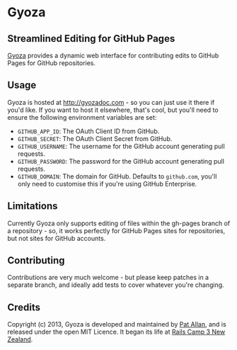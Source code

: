 # Gyoza

## Streamlined Editing for GitHub Pages

[Gyoza](http://gyozadoc.com) provides a dynamic web interface for contributing edits to GitHub Pages for GitHub repositories.

## Usage

Gyoza is hosted at http://gyozadoc.com - so you can just use it there if you'd like. If you want to host it elsewhere, that's cool, but you'll need to ensure the following environment variables are set:

* `GITHUB_APP_ID`: The OAuth Client ID from GitHub.
* `GITHUB_SECRET`: The OAuth Client Secret from GitHub.
* `GITHUB_USERNAME`: The username for the GitHub account generating pull requests.
* `GITHUB_PASSWORD`: The password for the GitHub account generating pull requests.
* `GITHUB_DOMAIN`: The domain for GitHub. Defaults to `github.com`, you'll only need to customise this if you're using GitHub Enterprise.

## Limitations

Currently Gyoza only supports editing of files within the gh-pages branch of a repository - so, it works perfectly for GitHub Pages sites for repositories, but not sites for GitHub accounts.

## Contributing

Contributions are very much welcome - but please keep patches in a separate branch, and ideally add tests to cover whatever you're changing.

## Credits

Copyright (c) 2013, Gyoza is developed and maintained by [Pat Allan](http://freelancing-gods.com), and is released under the open MIT Licence. It began its life at [Rails Camp 3 New Zealand](http://railscamps.com).
